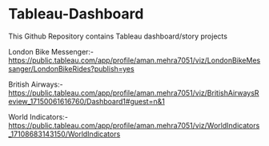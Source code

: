 # Tableau-Dashboard

This Github Repository contains Tableau dashboard/story projects 

London Bike Messenger:- 
https://public.tableau.com/app/profile/aman.mehra7051/viz/LondonBikeMessanger/LondonBikeRides?publish=yes

British Airways:- https://public.tableau.com/app/profile/aman.mehra7051/viz/BritishAirwaysReview_17150061616760/Dashboard1#guest=n&1

World Indicators:-
https://public.tableau.com/app/profile/aman.mehra7051/viz/WorldIndicators_17108683143150/WorldIndicators
